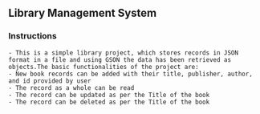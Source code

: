 ## Library Management System


### Instructions
	- This is a simple library project, which stores records in JSON format in a file and using GSON the data has been retrieved as objects.The basic functionalities of the project are:
	- New book records can be added with their title, publisher, author, and id provided by user
	- The record as a whole can be read
	- The record can be updated as per the Title of the book
	- The record can be deleted as per the Title of the book 